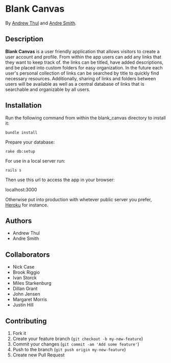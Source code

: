 # Blank Canvas

By [Andrew Thul](github.com/adthul) and [Andre Smith](github.com/hobogrammer).

## Description
**Blank Canvas** is a user friendly application that allows visitors to create a user account and profile. From within the app users can add any links that they want to keep track of. the links can be titled, have added descriptions, and be placed into custom folders for easy organization. In the future each user's personal collection of links can be searched by title to quickly find necessary resources. Additionally, sharing of links and folders between users will be available as well as a central database of links that is searchable and organizable by all users.

## Installation

Run the following command from within the blank_canvas directory to install it:

```console
bundle install
```

Prepare your database:

```console
rake db:setup
```

For use in a local server run:

```console
rails s
```

Then use this url to access the app in your browser:

localhost:3000

Otherwise put into production with whetever public server you prefer, [Heroku](https://devcenter.heroku.com/articles/quickstart) for instance.



<!--## Information

Screenshots of your application below:

![Screenshot 1](http://placekitten.com/400/300)

![Screenshot 2](http://placekitten.com/400/300)


### Known Issues

If you discover any bugs, feel free to create an issue on GitHub fork and
send us a pull request.

[Issues List](Github Issues List URL goes here).
-->

## Authors

* Andrew Thul
* Andre Smith


## Collaborators

* Nick Case
* Brook Riggio
* Ivan Storck
* Miles Starkenburg
* Dillan Grant
* John Jensen
* Margaret Morris
* Justin Hill


## Contributing

1. Fork it
2. Create your feature branch (`git checkout -b my-new-feature`)
3. Commit your changes (`git commit -am 'Add some feature'`)
4. Push to the branch (`git push origin my-new-feature`)
5. Create new Pull Request

